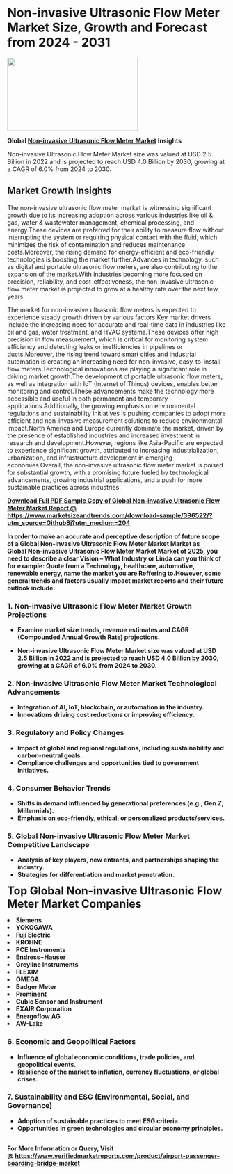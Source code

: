 <H1>Non-invasive Ultrasonic Flow Meter Market Size, Growth and Forecast from 2024 - 2031</H1><img class="aligncenter size-medium wp-image-584254" src="https://thirdeyenews.in/wp-content/uploads/2024/09/Global-Market-Research-300x168.jpeg" alt="" width="300" height="168" /><p><strong>Global&nbsp;<a href="https://www.marketsizeandtrends.com/download-sample/396522/?utm_source=Github8j?utm_medium=204">Non-invasive Ultrasonic Flow Meter Market</a> Insights</strong></p><p>Non-invasive Ultrasonic Flow Meter Market size was valued at USD 2.5 Billion in 2022 and is projected to reach USD 4.0 Billion by 2030, growing at a CAGR of 6.0% from 2024 to 2030.</p><p><h2>Market Growth Insights</h2> <p>The non-invasive ultrasonic flow meter market is witnessing significant growth due to its increasing adoption across various industries like oil & gas, water & wastewater management, chemical processing, and energy.These devices are preferred for their ability to measure flow without interrupting the system or requiring physical contact with the fluid, which minimizes the risk of contamination and reduces maintenance costs.Moreover, the rising demand for energy-efficient and eco-friendly technologies is boosting the market further.Advances in technology, such as digital and portable ultrasonic flow meters, are also contributing to the expansion of the market.With industries becoming more focused on precision, reliability, and cost-effectiveness, the non-invasive ultrasonic flow meter market is projected to grow at a healthy rate over the next few years.</p> <p><strong><a href="#"></a></strong></p> <p>The market for non-invasive ultrasonic flow meters is expected to experience steady growth driven by various factors.Key market drivers include the increasing need for accurate and real-time data in industries like oil and gas, water treatment, and HVAC systems.These devices offer high precision in flow measurement, which is critical for monitoring system efficiency and detecting leaks or inefficiencies in pipelines or ducts.Moreover, the rising trend toward smart cities and industrial automation is creating an increasing need for non-invasive, easy-to-install flow meters.Technological innovations are playing a significant role in driving market growth.The development of portable ultrasonic flow meters, as well as integration with IoT (Internet of Things) devices, enables better monitoring and control.These advancements make the technology more accessible and useful in both permanent and temporary applications.Additionally, the growing emphasis on environmental regulations and sustainability initiatives is pushing companies to adopt more efficient and non-invasive measurement solutions to reduce environmental impact.North America and Europe currently dominate the market, driven by the presence of established industries and increased investment in research and development.However, regions like Asia-Pacific are expected to experience significant growth, attributed to increasing industrialization, urbanization, and infrastructure development in emerging economies.Overall, the non-invasive ultrasonic flow meter market is poised for substantial growth, with a promising future fueled by technological advancements, growing industrial applications, and a push for more sustainable practices across industries.</p> <p><strong><a href="#"></p><p><span class=""><strong>Download Full PDF Sample Copy of Global Non-invasive Ultrasonic Flow Meter Market Report</strong> @ <a href="https://www.marketsizeandtrends.com/download-sample/396522/?utm_source=Github8j?utm_medium=204" target="_blank">https://www.marketsizeandtrends.com/download-sample/396522/?utm_source=Github8j?utm_medium=204</a></span></p><p>In order to make an accurate and perceptive description of future scope of a Global&nbsp;Non-invasive Ultrasonic Flow Meter Market Market as Global&nbsp;Non-invasive Ultrasonic Flow Meter Market Market of 2025, you need to describe a clear Vision &ndash; What Industry or Linda can you think of for example: Quote from a Technology, healthcare, automotive, renewable energy, name the market you are Reffering to.However, some general trends and factors usually impact market reports and their future outlook include:</p><h3>1.&nbsp;<strong>Non-invasive Ultrasonic Flow Meter Market Growth Projections</strong></h3><ul><li>Examine market size trends, revenue estimates and CAGR (Compounded Annual Growth Rate) projections.</li><li><p>Non-invasive Ultrasonic Flow Meter Market size was valued at USD 2.5 Billion in 2022 and is projected to reach USD 4.0 Billion by 2030, growing at a CAGR of 6.0% from 2024 to 2030.</p></li></ul><h3>2.&nbsp;<strong>Non-invasive Ultrasonic Flow Meter Market Technological Advancements</strong></h3><ul><li>Integration of AI, IoT, blockchain, or automation in the industry.</li><li>Innovations driving cost reductions or improving efficiency.</li></ul><h3>3.&nbsp;<strong>Regulatory and Policy Changes</strong></h3><ul><li>Impact of global and regional regulations, including sustainability and carbon-neutral goals.</li><li>Compliance challenges and opportunities tied to government initiatives.</li></ul><h3>4.&nbsp;<strong>Consumer Behavior Trends</strong></h3><ul><li>Shifts in demand influenced by generational preferences (e.g., Gen Z, Millennials).</li><li>Emphasis on eco-friendly, ethical, or personalized products/services.</li></ul><h3>5.&nbsp;<strong>Global Non-invasive Ultrasonic Flow Meter Market Competitive Landscape</strong></h3><ul><li>Analysis of key players, new entrants, and partnerships shaping the industry.</li><li>Strategies for differentiation and market penetration.</li></ul><p data-pm-slice="1 1 []"><span style="color: inherit; font-family: inherit; font-size: 25px;">Top Global Non-invasive Ultrasonic Flow Meter Market Companies</span></p><div class="" data-test-id=""><p><li>Siemens</li><li> YOKOGAWA</li><li> Fuji Electric</li><li> KROHNE</li><li> PCE Instruments</li><li> Endress+Hauser</li><li> Greyline Instruments</li><li> FLEXIM</li><li> OMEGA</li><li> Badger Meter</li><li> Prominent</li><li> Cubic Sensor and Instrument</li><li> EXAIR Corporation</li><li> Energoflow AG</li><li> AW-Lake</li></p></div><h3>6.&nbsp;<strong>Economic and Geopolitical Factors</strong></h3><ul><li>Influence of global economic conditions, trade policies, and geopolitical events.</li><li>Resilience of the market to inflation, currency fluctuations, or global crises.</li></ul><h3>7.&nbsp;<strong>Sustainability and ESG (Environmental, Social, and Governance)</strong></h3><ul><li>Adoption of sustainable practices to meet ESG criteria.</li><li>Opportunities in green technologies and circular economy principles.</li></ul><h2><strong style="font-size: 14px;">For More Information or Query, Visit @&nbsp;</strong><a style="background-color: #ffffff; font-size: 14px;" href="https://www.marketsizeandtrends.com/report/non-invasive-ultrasonic-flow-meter-market/" target="_blank">https://www.verifiedmarketreports.com/product/airport-passenger-boarding-bridge-market</a></h2>